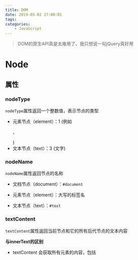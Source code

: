 ```yaml
---
title: DOM
date: 2019-05-02 17:00:01
tags:
categories:
	- JavaScript
---
```


> DOM的原生API真是太难用了，我只想说一句jQuery真好用

<!--more-->

# Node

## 属性

### nodeType

`nodeType`属性返回一个整数值，表示节点的类型

- 元素节点（element）：1 (例如<p>、<div>)
- 文本节点（text）：3 (文字)

### nodeName

`nodeName`属性返回节点的名称

- 文档节点（document）：`#document`

- 元素节点（element）：大写的标签名
- 文本节点（text）：`#text`

### textContent

`textContent`属性返回当前节点和它的所有后代节点的文本内容

**与innerText的区别**

- textContent 会获取所有元素的内容，包括 <script> 和 <style> 元素，然而 innerText 不会
- `innerText` 受 CSS 样式的影响，并且不会返回隐藏元素的文本，而textContent会。

### nextSibling，

### previousSibling

**兄弟关系**

`Node.nextSibling`属性返回当前节点后面的第一个同级节点

`previousSibling`属性返回当前节点前面的第一个同级节点

**会获取到Text节点，即空格或回车**

### childNodes，

### firstChild，

### lastChild

**儿子关系**

`childNodes`属性返回一个伪数组，成员包括当前节点的所有子节点

`firstChild`属性返回当前节点的第一个子节点

`lastChild`属性返回当前节点的最后一个子节点

**会获取到Text节点，即空格或回车**

### parentNode

**父亲关系**

`parentNode`属性返回当前节点的父节点

**不会获取到Text节点，即空格或回车**



## 方法

### appendChild()

`appendChild()`方法接受一个节点对象作为参数，插入当前节点的最后

### hasChildNodes()

`hasChildNodes`方法返回一个布尔值，表示当前节点是否有子节点

### cloneNode()

`cloneNode`方法用于克隆一个节点。接收一个参数，表示是否采用深度克隆，为`true`则该节点的所有后代节点也都会被克隆,为`false`则只克隆该节点本身

### insertBefore()

`insertBefore`方法用于将某个节点插入父节点内部的指定位置

### removeChild()

`removeChild`方法接受一个子节点作为参数，用于从当前节点移除该子节点

### isEqualNode()，

### isSameNode()

`isEqualNode`方法返回一个布尔值，用于检查两个节点是否相等

`isSameNode`方法返回一个布尔值，表示两个节点是否为同一个节点

```javascript
var p1 = document.createElement('p');
var p2 = document.createElement('p');

p1.isEqualNode(p2) // true

p1.isSameNode(p2) // false
p1.isSameNode(p1) // true
```

### normalize()

`normalize`方法用于清理当前节点内部的所有文本节点

```javascript
var wrapper = document.createElement("div");

wrapper.appendChild(document.createTextNode("Part 1 "));
wrapper.appendChild(document.createTextNode("Part 2 "));

// (规范化之前),wrapper.childNodes.length === 2
// wrapper.childNodes[0].textContent === "Part 1 "
// wrapper.childNodes[1].textContent === "Part 2 "

wrapper.normalize();
// (规范化之后), wrapper.childNodes.length === 1
// wrapper.childNodes[0].textContent === "Part 1 Part 2"
```



# Document

## 属性

### 快捷属性

**document.documentElement**

指向 DOM 的 html节点

**document.scrollingElement**

`document.scrollingElement`属性返回文档的滚动元素

```javascript
// 页面滚动到浏览器顶部
document.scrollingElement.scrollTop = 0;
```



### 节点集合属性

**document.links**

`document.links`属性返回所有设定了`href`属性的`<a>`及`<area>`节点

**document.forms**

`document.forms`属性返回所有`<form>`表单节点

**document.images**

`document.images`属性返回页面所有`<img>`图片节点



### 文档信息属性

**document.location**

`Location`对象是浏览器提供的原生对象，提供 URL 相关的信息和操作方法

**document.referrer**

`document.referrer`属性返回一个字符串，表示当前文档的访问者来自哪里



## 方法

### document.querySelector()，

### document.querySelectorAll()

`document.querySelector`方法接受一个 CSS 选择器作为参数，返回匹配该选择器的元素节点。如果有多个节点满足匹配条件，则返回第一个匹配的节点

`document.querySelectorAll`方法，包含所有匹配给定选择器的节点

### document.getElementById()

`document.getElementById`方法返回匹配指定`id`属性的元素节点

### document.getElementsByTagName()

`document.getElementsByTagName`方法搜索 HTML 标签名，返回符合条件的元素

### document.createElement()

`document.createElement`方法用来生成元素节点，并返回该节点

```javascript
var newDiv = document.createElement('div');
```

### document.createTextNode()

`document.createTextNode`方法用来生成文本节点（`Text`实例），并返回该节点

```javascript
var newDiv = document.createElement('div');
var newContent = document.createTextNode('Hello');
newDiv.appendChild(newContent);
```

### document.createDocumentFragment()

`document.createDocumentFragment`方法生成一个空的文档片段对象，用来生成一段较复杂的 DOM 结构，然后再插入当前文档。因为`DocumentFragment`不属于当前文档，对它的任何改动，都不会引发网页的重新渲染，减少对DOM的操作

```javascript
var docfrag = document.createDocumentFragment();

[1, 2, 3, 4].forEach(function (e) {
  var li = document.createElement('li');
  li.textContent = e;
  docfrag.appendChild(li);
});

var element  = document.getElementById('ul');
element.appendChild(docfrag);
```

### document.addEventListener()

```javascript
// 添加事件监听函数
document.addEventListener('click', listener, false);
```



# Element

## 实例属性 

### id

`id`属性返回指定元素的`id`属性，该属性可读写

### tagName

`tagName`属性返回指定元素的大写标签名

### className，

### classList

`className`属性用来**读写**当前元素节点的`class`属性

`classList`属性返回一个类似数组的对象，当前元素节点的每个`class`就是这个对象的一个成员

```javascript
// HTML 代码 <div class="one two three" id="myDiv"></div>
var div = document.getElementById('myDiv');

div.className // "one two three"

div.classList
// {
//   0: "one"
//   1: "two"
//   2: "three"
//   length: 3
// }
```

`classList`对象有下列方法

- `add()`：增加一个 class
- `remove()`：移除一个 class
- `contains()`：检查当前元素是否包含某个 class
- `toggle()`：将某个 class 移入或移出当前元素
- `item()`：返回指定索引位置的 class

### innerHTML

`innerHTML`属性返回一个字符串，等同于该元素包含的所有 HTML 代码

为了安全考虑，如果插入的是文本，最好用`textContent`属性代替`innerHTML`

### scrollHeight，

### scrollWidth

`scrollHeight`属性返回一个整数值，表示当前元素的总高度

```javascript
// 返回网页的总高度
document.documentElement.scrollHeight
document.body.scrollHeight
```

### offsetLeft，

### offsetTop

`Element.offsetLeft`返回当前元素左上角相对于网页的距离



## 实例方法

### getBoundingClientRect()

`getBoundingClientRect`方法返回一个对象，提供当前元素节点的大小、位置等信息，基本上就是 CSS 盒状模型的所有信息

- `left`：元素左上角相对于视口的横坐标
- `right`：元素右边界相对于视口的横坐标
- `top`：元素顶部相对于视口的纵坐标
- `bottom`：元素底部相对于视口的纵坐标

如果想得到绝对位置，可以将`left`属性加上`window.scrollX`，`top`属性加上`window.scrollY`

### focus()，

### blur()

`focus`方法用于将当前页面的焦点，转移到指定元素上

`blur`方法用于将焦点从当前元素移除



# 属性的操作

## 元素的标准属性

HTML 元素的标准属性（即在标准中定义的属性），会自动成为元素节点对象的属性

如：`a`元素标签的属性`id`和`href`，自动成为节点对象的属性

注： class属性改为`className`



## 属性操作的标准方法

### Element.getAttribute()

`getAttribute`方法返回当前元素节点的指定属性

```javascript
// <div id="div1" align="left">
div1.getAttribute('align') // "left"
```

### Element.setAttribute()

`Element.setAttribute`方法用于为当前元素节点新增属性

```javascript
// <button>Hello World</button>
var b = document.querySelector('button');
b.setAttribute('name', 'myButton');
```

### Element.hasAttribute()

`Element.hasAttribute`方法返回一个布尔值，表示当前元素节点是否包含指定属性

```javascript
var d = document.getElementById('div1');

if (d.hasAttribute('align')) {
  d.setAttribute('align', 'center');
}
```

### Element.removeAttribute()

`Element.removeAttribute`方法移除指定属性

```javascript
// <div id="div1" align="left" width="200px">
div1.removeAttribute('align');
// <div id="div1" width="200px">
```

## dataset 属性